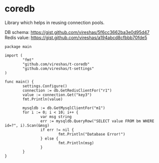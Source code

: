 coredb
======

Library which helps in reusing connection pools.

DB schema: https://gist.github.com/vireshas/5f6cc3662ba3e0d95d47  
Redis value: https://gist.github.com/vireshas/a194abcd8cfbbb70fde5

    package main
    
    import (
            "fmt"
            "github.com/vireshas/t-coredb"
            "github.com/vireshas/t-settings"
    )
    
    func main() {
            settings.Configure()
            connection := db.GetRedisClientFor("r1")
            value := connection.Get("key3")
            fmt.Println(value)
    
            mysqldb := db.GetMysqlClientFor("m1")
            for i := 0; i < 10; i++ {
                    var msg string
                    err := mysqldb.QueryRow("SELECT value FROM bm WHERE id=?", i).Scan(&msg)
                    if err != nil {
                            fmt.Println("Database Error!")
                    } else {
                            fmt.Println(msg)
                    }
            }
    }
